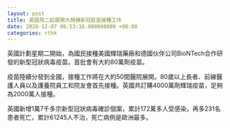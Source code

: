 ```yaml
---
layout: post
title: 英國周二起展開大規模新冠疫苗接種工作
date: 2020-12-07 06:53:16.000000000 +08:00
categories: rthk
---
```


英國計劃星期二開始，為國民接種美國輝瑞藥廠和德國伙伴公司BioNTech合作研發的新型冠狀病毒疫苗。首批會有大約80萬劑疫苗。

疫苗陸續分發到全國，接種工作將在大約50間醫院展開。80歲以上長者、前線醫護人員以及護養院員工和院友會首先接種。英國共訂購4000萬劑輝瑞疫苗，足夠為2000萬人接種。

英國新增1萬7千多宗新型冠狀病毒確診個案，累計172萬多人受感染，再多231名患者死亡，累計61245人不治，死亡病例是歐洲最多。

